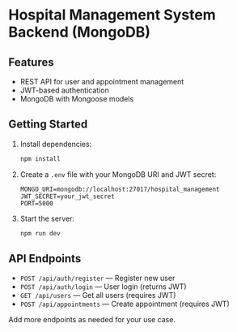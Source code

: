 # Hospital Management System Backend (MongoDB)

## Features
- REST API for user and appointment management
- JWT-based authentication
- MongoDB with Mongoose models

## Getting Started

1. Install dependencies:
   ```bash
   npm install
   ```
2. Create a `.env` file with your MongoDB URI and JWT secret:
   ```env
   MONGO_URI=mongodb://localhost:27017/hospital_management
   JWT_SECRET=your_jwt_secret
   PORT=5000
   ```
3. Start the server:
   ```bash
   npm run dev
   ```

## API Endpoints
- `POST /api/auth/register` — Register new user
- `POST /api/auth/login` — User login (returns JWT)
- `GET /api/users` — Get all users (requires JWT)
- `POST /api/appointments` — Create appointment (requires JWT)

Add more endpoints as needed for your use case.

